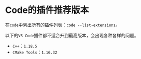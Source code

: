 # Code的插件推荐版本

在`code`中列出所有的插件列表：`code --list-extensions`。

以下的`VS Code`插件都不适合升到最高版本，会出现各种各样的问题。

- `C++`：`1.18.5`
- `CMake Tools`：`1.16.32`

